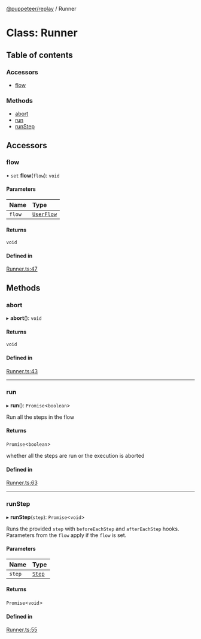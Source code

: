 [@puppeteer/replay](../README.md) / Runner

# Class: Runner

## Table of contents

### Accessors

- [flow](Runner.md#flow)

### Methods

- [abort](Runner.md#abort)
- [run](Runner.md#run)
- [runStep](Runner.md#runstep)

## Accessors

### flow

• `set` **flow**(`flow`): `void`

#### Parameters

| Name   | Type                                           |
| :----- | :--------------------------------------------- |
| `flow` | [`UserFlow`](../interfaces/Schema.UserFlow.md) |

#### Returns

`void`

#### Defined in

[Runner.ts:47](https://github.com/puppeteer/replay/blob/main/src/Runner.ts#L47)

## Methods

### abort

▸ **abort**(): `void`

#### Returns

`void`

#### Defined in

[Runner.ts:43](https://github.com/puppeteer/replay/blob/main/src/Runner.ts#L43)

---

### run

▸ **run**(): `Promise`<`boolean`\>

Run all the steps in the flow

#### Returns

`Promise`<`boolean`\>

whether all the steps are run or the execution is aborted

#### Defined in

[Runner.ts:63](https://github.com/puppeteer/replay/blob/main/src/Runner.ts#L63)

---

### runStep

▸ **runStep**(`step`): `Promise`<`void`\>

Runs the provided `step` with `beforeEachStep` and `afterEachStep` hooks.
Parameters from the `flow` apply if the `flow` is set.

#### Parameters

| Name   | Type                                |
| :----- | :---------------------------------- |
| `step` | [`Step`](../modules/Schema.md#step) |

#### Returns

`Promise`<`void`\>

#### Defined in

[Runner.ts:55](https://github.com/puppeteer/replay/blob/main/src/Runner.ts#L55)
